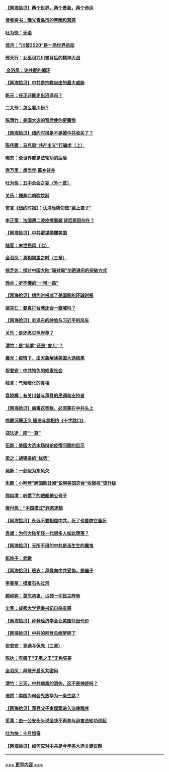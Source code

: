 #### [【网海拾贝】两个世界，两个景象，两个命运](../pages/nsc993/n12521419.md?t=11041102) 
#### [读者投书：曝光青岛市的黑暗和邪恶](../pages/nsc993/n12520988.md?t=11041102) 
#### [吐为快：无语](../pages/nsc993/n12518588.md?t=11041102) 
#### [佳月：“川普2020”是一场世界运动](../pages/nsc993/n12518581.md?t=11041102) 
#### [邢天行：女巫诅咒川普背后的精神大战](../pages/nsc993/n12517257.md?t=11041102) 
#### [ 金浴凤：论共匪的循环](../pages/nsc993/n12517133.md?t=11041102) 
#### [【网海拾贝】中共是宗教自由的最大威胁](../pages/nsc993/n12516879.md?t=11041102) 
#### [乾元：任正非能走出沼泽吗？](../pages/nsc993/n12515831.md?t=11041102) 
#### [二大爷：怎么看川粉？](../pages/nsc993/n12515820.md?t=11041102) 
#### [陈清竹：美国大选的背后使你更震惊](../pages/nsc993/n12515589.md?t=11041102) 
#### [【网海拾贝】纽约时报是不是被中共收买了？](../pages/nsc993/n12515122.md?t=11041102) 
#### [陈伟霆：马克思“共产主义”行骗术（上）](../pages/nsc993/n12510217.md?t=11041102) 
#### [隋志：全世界都是法轮功的后盾](../pages/nsc993/n12510636.md?t=11041102) 
#### [连万里：想当年‧离乡背井](../pages/nsc993/n12510623.md?t=11041102) 
#### [吐为快：五中全会之妄（外一首）](../pages/nsc993/n12510470.md?t=11041102) 
#### [关乐：裸奔口哨吹坟前](../pages/nsc993/n12510403.md?t=11041102) 
#### [寄言《纽约时报》：认清局势勿做“梁上君子”](../pages/nsc993/n12510042.md?t=11041102) 
#### [李正宽：法国遭二波疫情重袭 背后原因何在？](../pages/nsc993/n12509971.md?t=11041102) 
#### [【网海拾贝】中共密谋颠覆美国](../pages/nsc993/n12509816.md?t=11041102) 
#### [陆客：末世民风（七）](../pages/nsc993/n12507822.md?t=11041102) 
#### [金浴凤：真相揭盖之时（三章）](../pages/nsc993/n12507804.md?t=11041102) 
#### [徐芝达：探讨中国大陆“端对端”加密通讯的突破方式](../pages/nsc993/n12507682.md?t=11041102) 
#### [玲兰：听不懂的“一带一路”](../pages/nsc993/n12507669.md?t=11041102) 
#### [【网海拾贝】纽约时报成了美国版的环球时报](../pages/nsc993/n12507053.md?t=11041102) 
#### [骆克仁：要真打台湾还会一直喊吗？](../pages/nsc993/n12506843.md?t=11041102) 
#### [【网海拾贝】毛泽东的肿脸与习近平的风车](../pages/nsc993/n12504537.md?t=11041102) 
#### [关乐：谁还愿见毛岸英？](../pages/nsc993/n12503866.md?t=11041102) 
#### [清竹：是“坑爹”还是“害儿”？](../pages/nsc993/n12503034.md?t=11041102) 
#### [晨光：疫情下，由天象解读美国大选结果](../pages/nsc993/n12502536.md?t=11041102) 
#### [祝君安：中共特色的奴隶社会](../pages/nsc993/n12501529.md?t=11041102) 
#### [陆言：气候暖化的真相](../pages/nsc993/n12501183.md?t=11041102) 
#### [袁晓辉：有关川普与拜登的民调和支持者](../pages/nsc993/n12500433.md?t=11041102) 
#### [【网海拾贝】病毒这笔账，必须算在中共头上](../pages/nsc993/n12500320.md?t=11041102) 
#### [唤醒沉睡正义 唐浩与您相约《十字路口》](../pages/nsc993/n12497980.md?t=11041102) 
#### [郑法途：叹“一尊”](../pages/nsc993/n12498837.md?t=11041102) 
#### [伍新：美国大选末场辩论疫情问题的启示](../pages/nsc993/n12498829.md?t=11041102) 
#### [梁之：胡锡进的“优势”](../pages/nsc993/n12498780.md?t=11041102) 
#### [吴新：一剑似为东风欠](../pages/nsc993/n12498772.md?t=11041102) 
#### [朱颜：小拜登“跨国败丑闻”说明美国这台“收银机”该升级](../pages/nsc993/n12498731.md?t=11041102) 
#### [郑纯清：听惯了的贼船艄公号子](../pages/nsc993/n12498721.md?t=11041102) 
#### [唐付民：“中国模式”罪恶逻辑](../pages/nsc993/n12498310.md?t=11041102) 
#### [【网海拾贝】永远不要相信中共，死了也要防它装死](../pages/nsc993/n12498162.md?t=11041102) 
#### [袁斌：为何大陆年轻一代很多人如此堕落？](../pages/nsc993/n12495696.md?t=11041102) 
#### [【网海拾贝】无所不用的中共是活生生的魔鬼](../pages/nsc993/n12495621.md?t=11041102) 
#### [乾坤子：武歌](../pages/nsc993/n12493391.md?t=11041102) 
#### [【网海拾贝】班农：拜登向中共妥协，是骗子](../pages/nsc993/n12492877.md?t=11041102) 
#### [李春草：摸着石头过河](../pages/nsc993/n12491121.md?t=11041102) 
#### [颜纯钩：莫忘初衷，占领一切民主阵地](../pages/nsc993/n12490965.md?t=11041102) 
#### [尘客：成都大学党委书记自杀有感](../pages/nsc993/n12490950.md?t=11041102) 
#### [【网海拾贝】拜登经济学会让美国付出代价](../pages/nsc993/n12489662.md?t=11041102) 
#### [【网海拾贝】中共的拜登总统梦碎了](../pages/nsc993/n12487896.md?t=11041102) 
#### [祝君安：竞选与保党（三章）](../pages/nsc993/n12487258.md?t=11041102) 
#### [陈达：有感于“无冕之王”无免狂妄](../pages/nsc993/n12485133.md?t=11041102) 
#### [金浴凤：拜登开启灭共密码](../pages/nsc993/n12485125.md?t=11041102) 
#### [清竹：三天，中共病毒的消失，这不是神迹吗？](../pages/nsc993/n12485027.md?t=11041102) 
#### [浩然：美国为何会先放华为一条生路？](../pages/nsc993/n12484997.md?t=11041102) 
#### [【网海拾贝】拜登父子贪腐案进入法律程序](../pages/nsc993/n12484957.md?t=11041102) 
#### [觅真：由一公安头头说坚决不再参与迫害法轮功说起](../pages/nsc993/n12484212.md?t=11041102) 
#### [吐为快：十月惊奇](../pages/nsc993/n12484172.md?t=11041102) 
#### [【网海拾贝】如何应对中共是今年美大选关键议题](../pages/nsc993/n12483755.md?t=11041102) 

----
#### [ >>> 更早内容 <<< ](../indexes/nsc993-earlier.md)
